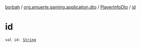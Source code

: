 [borbah](../../index.md) / [org.amuerte.gaming.application.dto](../index.md) / [PlayerInfoDto](index.md) / [id](./id.md)

# id

`val id: `[`String`](https://kotlinlang.org/api/latest/jvm/stdlib/kotlin/-string/index.html)